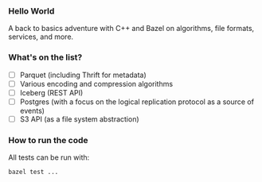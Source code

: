 ### Hello World

A back to basics adventure with C++ and Bazel on algorithms, file formats, services, and more.

### What's on the list?

* [ ] Parquet (including Thrift for metadata)
* [ ] Various encoding and compression algorithms
* [ ] Iceberg (REST API)
* [ ] Postgres (with a focus on the logical replication protocol as a source of events)
* [ ] S3 API (as a file system abstraction)

### How to run the code

All tests can be run with:
```
bazel test ...
```

